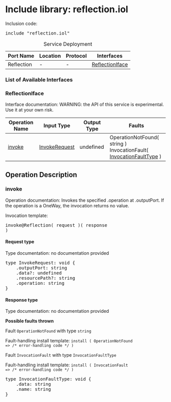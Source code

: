 # Include library: reflection.iol

Inclusion code: <pre>include "reflection.iol"</pre>

<table>
  <caption>Service Deployment</caption>
  <thead>
    <tr>
      <th>Port Name</th>
      <th>Location</th>
      <th>Protocol</th>
      <th>Interfaces</th>
    </tr>
  </thead>
  <tbody>
    <tr>
      <td>Reflection</td>
      <td>-</td>
      <td>-</td>
      <td><a href="#ReflectionIface">ReflectionIface</a></td>
    </tr>
  </tbody>
</table>

<h3>List of Available Interfaces</h3>

<h3 id="ReflectionIface">ReflectionIface</h3>

Interface documentation: 
WARNING: the API of this service is experimental. Use it at your own risk.


<table>
  <thead>
    <tr>
      <th>Operation Name</th>
      <th>Input Type</th>
      <th>Output Type</th>
      <th>Faults</th>
    </tr>
  </thead>
  <tbody>
    <tr>
      <td><a href="#invoke">invoke</a></td>
      <td><a href="#InvokeRequest">InvokeRequest</a></td>
      <td>undefined</td>
      <td>
        OperationNotFound( string ) <br> 
        InvocationFault( <a href="#InvocationFaultType">InvocationFaultType</a> )
      </td>
    </tr>
  </tbody>
</table>

<h2>Operation Description</h2>



<h3 id="invoke">invoke</h3>
Operation documentation: 
	Invokes the specified .operation at .outputPort.
	If the operation is a OneWay, the invocation returns no value.
	


Invocation template: <pre>invoke@Reflection( request )( response )</pre>

<h4 id="InvokeRequest">Request type</h4>

Type documentation: no documentation provided 
<pre>type InvokeRequest: void {
	.outputPort: string
	.data?: undefined
	.resourcePath?: string
	.operation: string
}</pre>


<h4>Response type</h4>
Type documentation: no documentation provided 




**Possible faults thrown**



Fault <code>OperationNotFound</code> with type <code>string</code>

Fault-handling install template: <code>install ( OperationNotFound => /* error-handling code */ )</code>




Fault <code>InvocationFault</code> with type <code>InvocationFaultType</code>

Fault-handling install template: <code>install ( InvocationFault => /* error-handling code */ )</code>
<pre>type InvocationFaultType: void {
	.data: string
	.name: string
}</pre>






